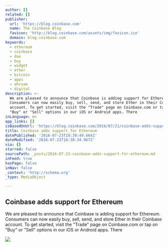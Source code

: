 ```yaml
---
author: []
related: []
publisher:
  url: 'https://blog.coinbase.com'
  name: The Coinbase Blog
  favicon: 'http://blog.coinbase.com/assets/img/favicon.ico'
  domain: blog.coinbase.com
keywords:
  - ethereum
  - coinbase
  - dao
  - buy
  - widget
  - ether
  - bitcoin
  - apps
  - ehrsam
  - digital
description: >-
  We are pleased to announce that Coinbase is adding support for Ethereum.
  Consumers can now easily buy, sell, send, and store Ether in their Coinbase
  account. To get started, visit the "Trade" page on Coinbase.com or tap on
  "Buy" or "Sell" options in our iOS or Android apps. There
inLanguage: en
app_links: []
isBasedOnUrl: 'https://blog.coinbase.com/2016/07/21/coinbase-adds-support-for-ethereum/'
title: Coinbase adds support for Ethereum
datePublished: '2016-07-23T18:39:49.664Z'
dateModified: '2016-07-23T16:38:34.967Z'
via: {}
starred: false
sourcePath: _posts/2016-07-23-coinbase-adds-support-for-ethereum.md
inFeed: true
hasPage: false
inNav: false
_context: 'http://schema.org'
_type: MediaObject

---
```

<article style=""><h1>Coinbase adds support for Ethereum</h1><p>We are pleased to announce that Coinbase is adding support for Ethereum. Consumers can now easily buy, sell, send, and store Ether in their Coinbase account. To get started, visit the "Trade" page on Coinbase.com or tap on "Buy" or "Sell" options in our iOS or Android apps. There</p><img src="http://blog.coinbase.com/assets/img/og-blog2.jpg" /></article>